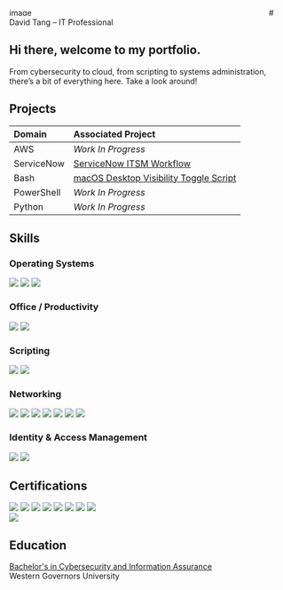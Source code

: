 <img width="468" height="14" alt="image" src="https://github.com/user-attachments/assets/85300dbf-ecd6-42aa-971c-41279f892e49" /># David Tang – IT Professional

## Hi there, welcome to my portfolio.
From cybersecurity to cloud, from scripting to systems administration, there’s a bit of everything here. Take a look around!

## Projects

| Domain | Associated Project |
| :--- | :--- |
| AWS | _Work In Progress_ |
| ServiceNow | <a href="https://github.com/davidt404/ServiceNow-ITSM-Workflow/">ServiceNow ITSM Workflow</a>|
| Bash | <a href="https://github.com/davidt404/macos-desktop-visibility/">macOS Desktop Visibility Toggle Script</a>|
| PowerShell | _Work In Progress_ |
| Python | _Work In Progress_ |

## Skills

### Operating Systems
<div>
    <img src="https://img.shields.io/badge/-Windows-0078D6?&style=for-the-badge&logo=windows&logoColor=white" />
    <img src="https://img.shields.io/badge/-macOS-000000?&style=for-the-badge&logo=apple&logoColor=white" />
    <img src="https://img.shields.io/badge/-Linux-FCC624?&style=for-the-badge&logo=linux&logoColor=black" />
</div>

### Office / Productivity
<div>
    <img src="https://img.shields.io/badge/-Microsoft%20365-0078D4?&style=for-the-badge&logo=microsoft&logoColor=white" />
	<img src="https://img.shields.io/badge/-Google%20Workspace-EA4335?&style=for-the-badge&logo=googleworkspace&logoColor=white" />
</div>

### Scripting
<div>
    <img src="https://img.shields.io/badge/-PowerShell-0078D4?&style=for-the-badge&logo=powershell&logoColor=white" />
    <img src="https://img.shields.io/badge/-Bash-FCC624?&style=for-the-badge&logo=gnubash&logoColor=black" />
</div>

### Networking
<div>
    <img src="https://img.shields.io/badge/-TCP%2FIP-005F73?&style=for-the-badge&logo=cisco&logoColor=white" />
    <img src="https://img.shields.io/badge/-DNS-005F73?&style=for-the-badge&logo=cloudflare&logoColor=white" />
    <img src="https://img.shields.io/badge/-DHCP-005F73?&style=for-the-badge&logo=network&logoColor=white" />
    <img src="https://img.shields.io/badge/-VLANs-005F73?&style=for-the-badge&logo=cisco&logoColor=white" />
    <img src="https://img.shields.io/badge/-VPN-005F73?&style=for-the-badge&logo=protonvpn&logoColor=white" />
    <img src="https://img.shields.io/badge/-Routing-005F73?&style=for-the-badge&logo=cisco&logoColor=white" />
    <img src="https://img.shields.io/badge/-Firewalls-005F73?&style=for-the-badge&logo=fortinet&logoColor=white" />
</div>

### Identity & Access Management
<div>
	<img src="https://img.shields.io/badge/-AWS%20IAM-E86A00?&style=for-the-badge&logo=amazonaws&logoColor=black" />
    <img src="https://img.shields.io/badge/-Entra%20ID%20(Azure%20AD)-0078D4?&style=for-the-badge&logo=microsoftazure&logoColor=white" />
</div>

## Certifications
<div>
<img src="https://img.shields.io/badge/-PenTest%2B-EA1E25?&style=for-the-badge&logoColor=white" />
<img src="https://img.shields.io/badge/-CySA%2B-EA1E25?&style=for-the-badge&logoColor=white" />
<img src="https://img.shields.io/badge/-Security%2B-EA1E25?&style=for-the-badge&logoColor=white" />
<img src="https://img.shields.io/badge/-Network%2B-EA1E25?&style=for-the-badge&logoColor=white" />
<img src="https://img.shields.io/badge/-A%2B-EA1E25?&style=for-the-badge&logoColor=white" />
<img src="https://img.shields.io/badge/-ITIL%204-6C3483?&style=for-the-badge&logo=axelos&logoColor=white" />
<img src="https://img.shields.io/badge/-MS--900-0078D4?&style=for-the-badge&logo=microsoft&logoColor=white" />
<img src="https://img.shields.io/badge/-LPI%20Linux%20Essentials-FCC624?&style=for-the-badge&logo=linux&logoColor=black" />
<br>
<img src="https://img.shields.io/badge/-AWS%20SAA--C03%20(In%20Progress)-FF9900?&style=for-the-badge&logo=amazonaws&logoColor=white" />
</div>

## Education
<div>
  <a href="https://www.wgu.edu/online-it-degrees/cybersecurity-information-assurance-bachelors-program.html">Bachelor's in Cybersecurity and Information Assurance</a><br>
	Western Governors University</p>
</div>
